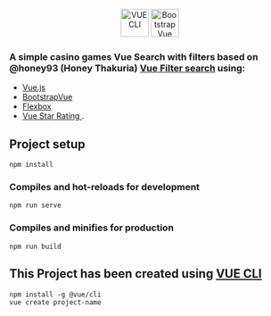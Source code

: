 <p align="center">
<a target="blank" href="https://cli.vuejs.org/guide/">
<img src="src/assets/logo.png" alt="VUE CLI" width="50" ></a>
<a target="blank" href="https://bootstrap-vue.js.org/" >
<img src="https://bootstrap-vue.js.org/_nuxt/img/f0a8c9e.png" alt="Bootstrap Vue" width="50"></a>
</p>

### A simple casino games Vue Search with filters based on @honey93 (Honey Thakuria) <a href="https://github.com/honey93/VueSearchExample">Vue Filter search</a> using:
- <a href="https://vuejs.org/">Vue.js</a>
- <a href="https://bootstrap-vue.js.org/"> BootstrapVue</a>
- <a href="https://css-tricks.com/snippets/css/a-guide-to-flexbox/"> Flexbox </a>
- <a href="https://www.npmjs.com/package/vue-star-rating"> Vue Star Rating </a>.

## Project setup
```
npm install
```

### Compiles and hot-reloads for development
```
npm run serve
```

### Compiles and minifies for production
```
npm run build
```

## This Project has been created using <a href="https://cli.vuejs.org/">  VUE CLI </a>
```
npm install -g @vue/cli
vue create project-name

```
